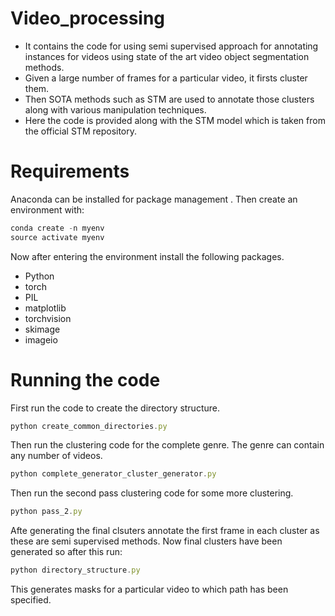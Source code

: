 # Video_processing
* It contains the code for using semi supervised approach for annotating instances for videos using state of the art video object segmentation methods.
* Given a large number of frames for a particular video, it firsts cluster them.
* Then SOTA methods such as STM are used to annotate those clusters along with various manipulation techniques.
* Here the code is provided along with the STM model which is taken from the official STM repository.

# Requirements
Anaconda can be installed for package management .
Then create an environment with:
```javascript
conda create -n myenv
source activate myenv
```
Now after entering the environment install the following packages. 

* Python
* torch
* PIL
* matplotlib
* torchvision
* skimage
* imageio

# Running the code
First run the code to create the directory structure.
```javascript
python create_common_directories.py
```
Then run the clustering code for the complete genre. The genre can contain any number of videos.
```javascript
python complete_generator_cluster_generator.py
```
Then run the second pass clustering code for some more clustering.
```javascript
python pass_2.py

```
Afte generating the final clsuters annotate the first frame in each cluster as these are semi supervised methods.
Now final clusters have been generated so after this run:
```javascript
python directory_structure.py

```

This generates masks for a particular video to which path has been specified.




